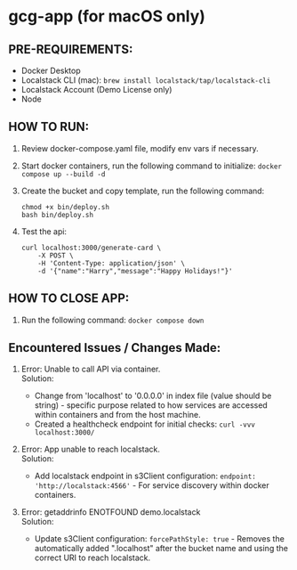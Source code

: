 # gcg-app (for macOS only)

## PRE-REQUIREMENTS:
- Docker Desktop
- Localstack CLI (mac): `brew install localstack/tap/localstack-cli`
- Localstack Account (Demo License only)
- Node

## HOW TO RUN:
1. Review docker-compose.yaml file, modify env vars if necessary.
2. Start docker containers, run the following command to initialize:
    `docker compose up --build -d`

3. Create the bucket and copy template, run the following command:
    ```shell
    chmod +x bin/deploy.sh
    bash bin/deploy.sh
    ```

4. Test the api:
    ```shell
    curl localhost:3000/generate-card \
        -X POST \
        -H 'Content-Type: application/json' \
        -d '{"name":"Harry","message":"Happy Holidays!"}'
    ```

## HOW TO CLOSE APP:
1. Run the following command: `docker compose down`


## Encountered Issues / Changes Made:
1. Error: Unable to call API via container.\
   Solution:
   - Change from 'localhost' to '0.0.0.0' in index file (value should be string) - specific purpose related to how services are accessed within containers and from the host machine.
   - Created a healthcheck endpoint for initial checks: `curl -vvv localhost:3000/`

2. Error: App unable to reach localstack.\
   Solution:
   - Add localstack endpoint in s3Client configuration: `endpoint: 'http://localstack:4566'` - For service discovery within docker containers.

3. Error: getaddrinfo ENOTFOUND demo.localstack\
   Solution:
   - Update s3Client configuration: `forcePathStyle: true` - Removes the automatically added ".localhost" after the bucket name and using the correct URI to reach localstack.